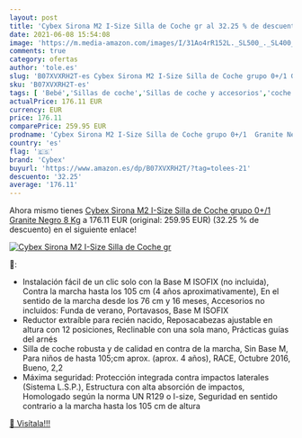```yaml
---
layout: post
title: 'Cybex Sirona M2 I-Size Silla de Coche gr al 32.25 % de descuento'
date: 2021-06-08 15:54:08
image: 'https://m.media-amazon.com/images/I/31Ao4rR152L._SL500_._SL400_.jpg'
comments: true
category: ofertas
author: 'tole.es'
slug: 'B07XVXRH2T-es Cybex Sirona M2 I-Size Silla de Coche grupo 0+/1 Granite...'
sku: 'B07XVXRH2T-es'
tags: [ 'Bebé','Sillas de coche','Sillas de coche y accesorios','coche','cybex','de','silla', ]
actualPrice: 176.11 EUR
currency: EUR
price: 176.11
comparePrice: 259.95 EUR
prodname: 'Cybex Sirona M2 I-Size Silla de Coche grupo 0+/1  Granite Negro  8 Kg'
country: 'es'
flag: '🇪🇸'
brand: 'Cybex'
buyurl: 'https://www.amazon.es/dp/B07XVXRH2T/?tag=tolees-21'
descuento: '32.25'
average: '176.11'
---
```


Ahora mismo tienes [Cybex Sirona M2 I-Size Silla de Coche grupo 0+/1  Granite Negro  8 Kg](https://www.amazon.es/dp/B07XVXRH2T/?tag=tolees-21) a 176.11 EUR (original: 259.95 EUR) (32.25 %  de descuento) en el siguiente enlace!

[![Cybex Sirona M2 I-Size Silla de Coche gr](https://m.media-amazon.com/images/I/31Ao4rR152L._SL500_._SL400_.jpg)](https://www.amazon.es/dp/B07XVXRH2T/?tag=tolees-21)

🔎:

- Instalación fácil de un clic solo con la Base M ISOFIX (no incluida), Contra la marcha hasta los 105 cm (4 años aproximativamente), En el sentido de la marcha desde los 76 cm y 16 meses, Accesorios no incluidos: Funda de verano, Portavasos, Base M ISOFIX
- Reductor extraíble para recién nacido, Reposacabezas ajustable en altura con 12 posiciones, Reclinable con una sola mano, Prácticas guías del arnés
- Silla de coche robusta y de calidad en contra de la marcha, Sin Base M, Para niños de hasta 105;cm aprox. (aprox. 4 años), RACE, Octubre 2016, Bueno, 2,2
- Máxima seguridad: Protección integrada contra impactos laterales (Sistema L.S.P.), Estructura con alta absorción de impactos, Homologado según la norma UN R129 o I-size, Seguridad en sentido contrario a la marcha hasta los 105 cm de altura

[🛒 Visítala!!!](https://www.amazon.es/dp/B07XVXRH2T/?tag=tolees-21)

